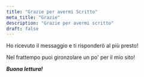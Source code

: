 ```yaml
---
title: "Grazie per avermi Scritto"
meta_title: "Grazie"
description: "Grazie per avermi scritto"
draft: false
---
```



Ho ricevuto il messaggio e ti risponderò al più presto!

Nel frattempo puoi gironzolare un po' per il mio sito!

***Buona lettura!***
